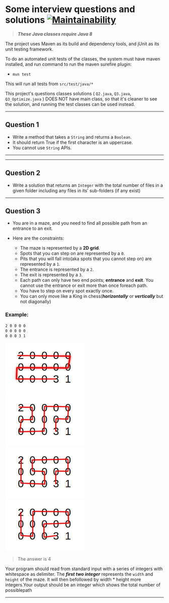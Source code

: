 # Some interview questions and solutions [![Maintainability](https://api.codeclimate.com/v1/badges/85cc07be5c6b99a815c6/maintainability)](https://codeclimate.com/github/gnomeria/interview-question-djava/maintainability)

> **_These Java classes require Java 8_**

The project uses Maven as its build and dependency tools, and jUnit as its
unit testing framework.

To do an automated unit tests of the classes, the system must have maven installed, and run command to run the maven surefire plugin:

- `mvn test`

This will run all tests from `src/test/java/*`

This project's questions classes solutions ( `Q2.java`, `Q3.java`, `Q3_Optimize.java` ) DOES NOT have main class, so that it's
cleaner to see the solution, and running the test classes can be used instead.

---

## Question 1

- Write a method that takes a `String` and returns a `Boolean`.
- It should return True if the first character is an uppercase.
- You cannot use `String` APIs.

---

---

## Question 2

- Write a solution that returns an `Integer` with the total number of files
  in a given folder including any files in its’ sub-folders (if any exist)

---

## Question 3

- You are in a maze, and you need to find all possible path from an entrance to an exit.

- Here are the constraints:
  - The maze is represented by a **2D grid**.
  - Spots that you can step on are represented by a `0`.
  - Pits that you will fall into(aka spots that you cannot step on) are represented by a `1`.
  - The entrance is represented by a `2`.
  - The exit is represented by a `3`.
  - Each path can only have two end points; **entrance** and **exit**. You cannot use the entrance or exit more than once foreach path.
  - You have to step on every spot exactly once.
  - You can only move like a King in chess(**_horizontally_** or **_vertically_** but not diagonally)

### Example:

    2 0 0 0 0
    0 0 0 0 0
    0 0 0 3 1

![1](grid1.png?raw=True "1")
![2](grid2.png?raw=True "2")
![3](grid3.png?raw=True "3")
![4](grid4.png?raw=True "4")

> The answer is 4

Your program should read from standard input with a series of integers with whitespace as delimiter. The **_first two integer_** represents the `width` and `height` of the maze. It will then befollowed by width \* height more integers.Your output should be an integer which shows the total number of possiblepath

---
